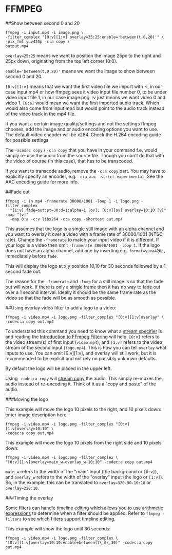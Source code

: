 # FFMPEG

##Show between second 0 and 20

	ffmpeg -i input.mp4 -i image.png \
	-filter_complex "[0:v][1:v] overlay=25:25:enable='between(t,0,20)'" \
	-pix_fmt yuv420p -c:a copy \
	output.mp4

`overlay=25:25` means we want to position the image 25px to the right and 25px down, originating from the top left corner (0:0).

`enable='between(t,0,20)'` means we want the image to show between second 0 and 20.

`[0:v][1:v]` means that we want the first video file we import with -i, in our case input.mp4 or how ffmpeg sees it video input file number 0, to be under video input file 1, in our case image.png. :v just means we want video 0 and video 1. `[0:a]` would mean we want the first imported audio track. Which would also come from input.mp4 but would point to the audio track instead of the video track in the mp4 file.

If you want a certain image quality/settings and not the settings ffmpeg chooses, add the image and or audio encoding options you want to use. The default video encoder will be x264. Check the H.264 encoding guide for possible settings.

The `-acodec copy` / `-c:a copy` that you have in your command f.e. would simply re-use the audio from the source file. Though you can't do that with the video of course (in this case), that has to be transcoded.

If you want to transcode audio, remove the `-c:a copy` part. You may have to explicitly specify an encoder, e.g. `-c:a aac -strict experimental`. See the AAC encoding guide for more info.


##Fade out

	ffmpeg -i in.mp4 -framerate 30000/1001 -loop 1 -i logo.png -filter_complex
	  "[1:v] fade=out:st=30:d=1:alpha=1 [ov]; [0:v][ov] overlay=10:10 [v]" -map "[v]"
	  -map 0:a -c:v libx264 -c:a copy -shortest out.mp4

This assumes that the logo is a single still image with an alpha channel and you want to overlay it over a video with a frame rate of 30000/1001 (NTSC rate). Change the `-framerate` to match your input video if it is different. If your logo is a video then omit `-framerate 30000/1001 -loop 1`. If the logo does not have an alpha channel, add one by inserting e.g. `format=yuva420p,` immediately before `fade`.

This will display the logo at x,y position 10,10 for 30 seconds followed by a 1 second fade out.

The reason for the `-framerate` and `-loop` for a still image is so that the fade out will work. If there is only a single frame then it has no way to fade out over a 1 second interval. Ideally it should be the same frame rate as the video so that the fade will be as smooth as possible.

##Using overlay video filter to add a logo to a video:

	ffmpeg -i video.mp4 -i logo.png -filter_complex "[0:v][1:v]overlay" \
	-codec:a copy out.mp4

To understand this command you need to know what a [stream specifier](http://ffmpeg.org/ffmpeg.html#Stream-specifiers-1) is and reading the [Introduction to FFmpeg Filtering](http://ffmpeg.org/ffmpeg-filters.html#Filtering-Introduction) will help. `[0:v]` refers to the video stream(s) of first input (`video.mp4`), and `[1:v]` refers to the video stream of the second input (`logo.mp4`). This is how you can tell `overlay` what inputs to use. You can omit [0:v][1:v], and overlay will still work, but it is recommended to be explicit and not rely on possibly unknown defaults.

By default the logo will be placed in the upper left.

Using `-codec:a copy` will [stream copy](http://ffmpeg.org/ffmpeg.html#Stream-copy) the audio. This simply re-muxes the audio instead of re-encoding it. Think of it as a "copy and paste" of the audio.

###Moving the logo

This example will move the logo 10 pixels to the right, and 10 pixels down: enter image description here

	ffmpeg -i video.mp4 -i logo.png -filter_complex "[0:v][1:v]overlay=10:10" \
	-codec:a copy out.mp4

This example will move the logo 10 pixels from the right side and 10 pixels down:


	ffmpeg -i video.mp4 -i logo.png -filter_complex \
	"[0:v][1:v]overlay=main_w-overlay_w-10:10" -codec:a copy out.mp4

`main_w` refers to the width of the "main" input (the background or `[0:v]`), and `overlay_w` refers to the width of the "overlay" input (the logo or `[1:v]`). So, in the example, this can be translated to `overlay=320-90-10:10` or `overlay=220:10`.

###Timing the overlay

Some filters can handle [timeline editing](http://ffmpeg.org/ffmpeg-filters.html#Timeline-editing) which allows you to use [arithmetic expressions](http://ffmpeg.org/ffmpeg-utils.html#Expression-Evaluation) to determine when a filter should be applied. Refer to `ffmpeg -filters` to see which filters support timeline editing.

This example will show the logo until 30 seconds:

	ffmpeg -i video.mp4 -i logo.png -filter_complex \
	"[0:v][1:v]overlay=10:10:enable=between(t\,0\,30)" -codec:a copy out.mp4